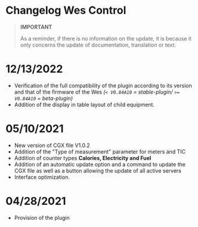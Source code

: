 # Changelog Wes Control

>**IMPORTANT**
>
>As a reminder, if there is no information on the update, it is because it only concerns the update of documentation, translation or text.

# 12/13/2022

- Verification of the full compatibility of the plugin according to its version and that of the firmware of the Wes *(``< V0.84A10`` = stable-plugin/ ``>= V0.84A10`` = beta-plugin)*
- Addition of the display in table layout of child equipment.

# 05/10/2021

- New version of CGX file V1.0.2
- Addition of the "Type of measurement" parameter for meters and TIC
- Addition of counter types **Calories, Electricity and Fuel**
- Addition of an automatic update option and a command to update the CGX file as well as a button allowing the update of all active servers
- Interface optimization.

# 04/28/2021

- Provision of the plugin
